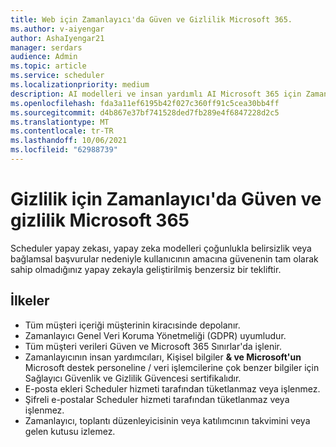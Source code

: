 ```yaml
---
title: Web için Zamanlayıcı'da Güven ve Gizlilik Microsoft 365.
ms.author: v-aiyengar
author: AshaIyengar21
manager: serdars
audience: Admin
ms.topic: article
ms.service: scheduler
ms.localizationpriority: medium
description: AI modelleri ve insan yardımlı AI Microsoft 365 için Zamanlayıcı'da Güven ve Gizliliği anlama.
ms.openlocfilehash: fda3a11ef6195b42f027c360ff91c5cea30bb4ff
ms.sourcegitcommit: d4b867e37bf741528ded7fb289e4f6847228d2c5
ms.translationtype: MT
ms.contentlocale: tr-TR
ms.lasthandoff: 10/06/2021
ms.locfileid: "62988739"
---
```

# <a name="trust-and-privacy-in-scheduler-for-microsoft-365"></a>Gizlilik için Zamanlayıcı'da Güven ve gizlilik Microsoft 365

Scheduler yapay zekası, yapay zeka modelleri çoğunlukla belirsizlik veya bağlamsal başvurular nedeniyle kullanıcının amacına güvenenin tam olarak sahip olmadığınız yapay zekayla geliştirilmiş benzersiz bir tekliftir. 

## <a name="policies"></a>İlkeler

- Tüm müşteri içeriği müşterinin kiracısinde depolanır.
- Zamanlayıcı Genel Veri Koruma Yönetmeliği (GDPR) uyumludur.
- Tüm müşteri verileri Güven ve Microsoft 365 Sınırlar'da işlenir.
- Zamanlayıcının insan yardımcıları, Kişisel bilgiler **& ve Microsoft'un** Microsoft destek personeline / veri işlemcilerine çok benzer bilgiler için Sağlayıcı Güvenlik ve Gizlilik Güvencesi sertifikalıdır. 
- E-posta ekleri Scheduler hizmeti tarafından tüketlanmaz veya işlenmez.
- Şifreli e-postalar Scheduler hizmeti tarafından tüketlanmaz veya işlenmez.
- Zamanlayıcı, toplantı düzenleyicisinin veya katılımcının takvimini veya gelen kutusu izlemez. 
